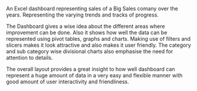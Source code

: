 An Excel dashboard representing sales of a Big Sales comany over the years. Representing the varying trends and tracks of progress.

The Dashboard gives a wise idea about the different areas where improvement can be done. Also it shows how well the data can be represented using pivot tables, graphs and charts. Making use of filters and slicers makes it look attractive and also makes it user friendly.
The category and sub category wise divisional charts also emphasise the need for attention to details.

The overall layout provides a great insight to how well dashboard can represent a huge amount of data in a very easy and flexible manner with good amount of user interactivity and friendliness.
